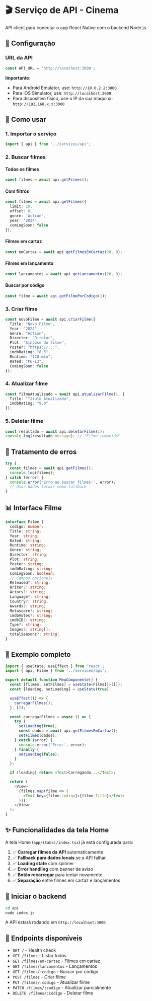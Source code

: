 # 🎬 Serviço de API - Cinema

API client para conectar o app React Native com o backend Node.js.

## 📡 Configuração

### URL da API
```typescript
const API_URL = 'http://localhost:3000';
```

**Importante:** 
- Para Android Emulator, use: `http://10.0.2.2:3000`
- Para iOS Simulator, use: `http://localhost:3000`
- Para dispositivo físico, use o IP da sua máquina: `http://192.168.x.x:3000`

## 🚀 Como usar

### 1. Importar o serviço
```typescript
import { api } from '../services/api';
```

### 2. Buscar filmes

#### Todos os filmes
```typescript
const filmes = await api.getFilmes();
```

#### Com filtros
```typescript
const filmes = await api.getFilmes({
  limit: 10,
  offset: 0,
  genre: 'Action',
  year: '2024',
  comingSoon: false
});
```

#### Filmes em cartaz
```typescript
const emCartaz = await api.getFilmesEmCartaz(20, 0);
```

#### Filmes em lançamento
```typescript
const lancamentos = await api.getLancamentos(20, 0);
```

#### Buscar por código
```typescript
const filme = await api.getFilmePorCodigo(1);
```

### 3. Criar filme
```typescript
const novoFilme = await api.criarFilme({
  Title: "Novo Filme",
  Year: "2024",
  Genre: "Action",
  Director: "Diretor",
  Plot: "Sinopse do filme",
  Poster: "https://...",
  imdbRating: "8.5",
  Runtime: "120 min",
  Rated: "PG-13",
  ComingSoon: false
});
```

### 4. Atualizar filme
```typescript
const filmeAtualizado = await api.atualizarFilme(1, {
  Title: "Título Atualizado",
  imdbRating: "9.0"
});
```

### 5. Deletar filme
```typescript
const resultado = await api.deletarFilme(1);
console.log(resultado.message); // "Filme removido"
```

## 🔧 Tratamento de erros

```typescript
try {
  const filmes = await api.getFilmes();
  console.log(filmes);
} catch (error) {
  console.error('Erro ao buscar filmes:', error);
  // Usar dados locais como fallback
}
```

## 📊 Interface Filme

```typescript
interface Filme {
  codigo: number;
  Title: string;
  Year: string;
  Rated: string;
  Runtime: string;
  Genre: string;
  Director: string;
  Plot: string;
  Poster: string;
  imdbRating: string;
  ComingSoon: boolean;
  // Campos opcionais
  Released?: string;
  Writer?: string;
  Actors?: string;
  Language?: string;
  Country?: string;
  Awards?: string;
  Metascore?: string;
  imdbVotes?: string;
  imdbID?: string;
  Type?: string;
  Images?: string[];
  totalSeasons?: string;
}
```

## 🎯 Exemplo completo

```typescript
import { useState, useEffect } from 'react';
import { api, Filme } from '../services/api';

export default function MeuComponente() {
  const [filmes, setFilmes] = useState<Filme[]>([]);
  const [loading, setLoading] = useState(true);

  useEffect(() => {
    carregarFilmes();
  }, []);

  const carregarFilmes = async () => {
    try {
      setLoading(true);
      const dados = await api.getFilmesEmCartaz();
      setFilmes(dados);
    } catch (error) {
      console.error('Erro:', error);
    } finally {
      setLoading(false);
    }
  };

  if (loading) return <Text>Carregando...</Text>;

  return (
    <View>
      {filmes.map(filme => (
        <Text key={filme.codigo}>{filme.Title}</Text>
      ))}
    </View>
  );
}
```

## ✨ Funcionalidades da tela Home

A tela Home (`app/(tabs)/index.tsx`) já está configurada para:

1. ✅ **Carregar filmes da API** automaticamente
2. ✅ **Fallback para dados locais** se a API falhar
3. ✅ **Loading state** com spinner
4. ✅ **Error handling** com banner de aviso
5. ✅ **Botão recarregar** para tentar novamente
6. ✅ **Separação** entre filmes em cartaz e lançamentos

## 🔄 Iniciar o backend

```bash
cd api
node index.js
```

A API estará rodando em `http://localhost:3000`

## 📝 Endpoints disponíveis

- `GET /` - Health check
- `GET /filmes` - Listar todos
- `GET /filmes/em-cartaz` - Filmes em cartaz
- `GET /filmes/lancamentos` - Lançamentos
- `GET /filmes/:codigo` - Buscar por código
- `POST /filmes` - Criar filme
- `PUT /filmes/:codigo` - Atualizar filme
- `PATCH /filmes/:codigo` - Atualizar parcialmente
- `DELETE /filmes/:codigo` - Deletar filme

